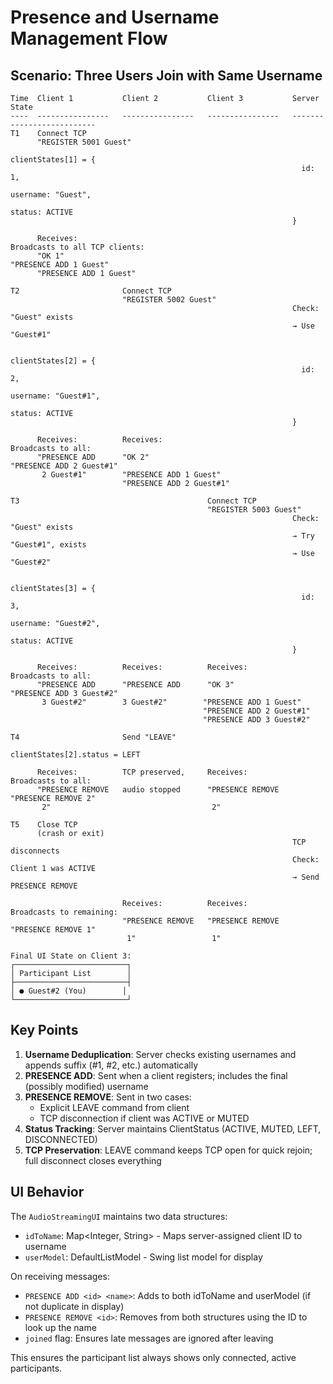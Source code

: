 # Presence and Username Management Flow

## Scenario: Three Users Join with Same Username

```
Time  Client 1           Client 2           Client 3           Server State
----  ----------------   ----------------   ----------------   --------------------------
T1    Connect TCP        
      "REGISTER 5001 Guest"
                                                               clientStates[1] = {
                                                                 id: 1,
                                                                 username: "Guest",
                                                                 status: ACTIVE
                                                               }
                                                               
      Receives:                                                Broadcasts to all TCP clients:
      "OK 1"                                                   "PRESENCE ADD 1 Guest"
      "PRESENCE ADD 1 Guest"

T2                       Connect TCP
                         "REGISTER 5002 Guest"
                                                               Check: "Guest" exists
                                                               → Use "Guest#1"
                                                               
                                                               clientStates[2] = {
                                                                 id: 2,
                                                                 username: "Guest#1",
                                                                 status: ACTIVE
                                                               }
                                                               
      Receives:          Receives:                            Broadcasts to all:
      "PRESENCE ADD      "OK 2"                               "PRESENCE ADD 2 Guest#1"
       2 Guest#1"        "PRESENCE ADD 1 Guest"
                         "PRESENCE ADD 2 Guest#1"

T3                                          Connect TCP
                                            "REGISTER 5003 Guest"
                                                               Check: "Guest" exists
                                                               → Try "Guest#1", exists
                                                               → Use "Guest#2"
                                                               
                                                               clientStates[3] = {
                                                                 id: 3,
                                                                 username: "Guest#2",
                                                                 status: ACTIVE
                                                               }
                                                               
      Receives:          Receives:          Receives:         Broadcasts to all:
      "PRESENCE ADD      "PRESENCE ADD      "OK 3"            "PRESENCE ADD 3 Guest#2"
       3 Guest#2"        3 Guest#2"        "PRESENCE ADD 1 Guest"
                                           "PRESENCE ADD 2 Guest#1"
                                           "PRESENCE ADD 3 Guest#2"

T4                       Send "LEAVE"
                                                               clientStates[2].status = LEFT
                                                               
      Receives:          TCP preserved,     Receives:         Broadcasts to all:
      "PRESENCE REMOVE   audio stopped      "PRESENCE REMOVE  "PRESENCE REMOVE 2"
       2"                                    2"

T5    Close TCP
      (crash or exit)
                                                               TCP disconnects
                                                               Check: Client 1 was ACTIVE
                                                               → Send PRESENCE REMOVE
                                                               
                         Receives:          Receives:         Broadcasts to remaining:
                         "PRESENCE REMOVE   "PRESENCE REMOVE  "PRESENCE REMOVE 1"
                          1"                 1"

Final UI State on Client 3:
┌─────────────────────────┐
│ Participant List        │
├─────────────────────────┤
│ ● Guest#2 (You)        │
└─────────────────────────┘
```

## Key Points

1. **Username Deduplication**: Server checks existing usernames and appends suffix (#1, #2, etc.) automatically
2. **PRESENCE ADD**: Sent when a client registers; includes the final (possibly modified) username
3. **PRESENCE REMOVE**: Sent in two cases:
   - Explicit LEAVE command from client
   - TCP disconnection if client was ACTIVE or MUTED
4. **Status Tracking**: Server maintains ClientStatus (ACTIVE, MUTED, LEFT, DISCONNECTED)
5. **TCP Preservation**: LEAVE command keeps TCP open for quick rejoin; full disconnect closes everything

## UI Behavior

The `AudioStreamingUI` maintains two data structures:
- `idToName`: Map<Integer, String> - Maps server-assigned client ID to username
- `userModel`: DefaultListModel<String> - Swing list model for display

On receiving messages:
- `PRESENCE ADD <id> <name>`: Adds to both idToName and userModel (if not duplicate in display)
- `PRESENCE REMOVE <id>`: Removes from both structures using the ID to look up the name
- `joined` flag: Ensures late messages are ignored after leaving

This ensures the participant list always shows only connected, active participants.
